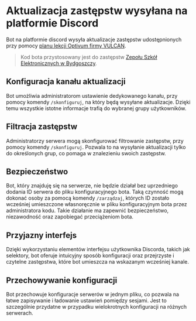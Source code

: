 # Aktualizacja zastępstw wysyłana na platformie Discord
Bot na platformie discord wysyła aktualizacje zastępstw udostępnionych przy pomocy [planu lekcji Optivum firmy VULCAN](https://www.vulcan.edu.pl/szkoly-i-przedszkola/oferty-specjalne/organizacja-vulcan#plan). 
> Kod bota przystosowany jest do zastępstw [Zepołu Szkół Elektronicznych w Bydgoszczy](https://zastepstwa.zse.bydgoszcz.pl/).

## Konfiguracja kanału aktualizacji
Bot umożliwia administratorom ustawienie dedykowanego kanału, przy pomocy komendy `/skonfiguruj`, na który będą wysyłane aktualizacje. Dzięki temu wszystkie istotne informacje trafią do wybranej grupy użytkowników.

## Filtracja zastępstw
Administratorzy serwera mogą skonfigurować filtrowanie zastępstw, przy pomocy komendy `/skonfiguruj`. Pozwala to na wysyłanie aktualizacji tylko do określonych grup, co pomaga w znalezieniu swoich zastępstw.

## Bezpieczeństwo
Bot, który znajduję się na serwerze, nie będzie działał bez uprzedniego dodania ID serwera do pliku konfiguracyjnego bota. Taką czynność mogą dokonać osoby za pomocą komendy `/zarządzaj`, których ID zostało wcześniej umieszczone własnoręcznie w pliku konfiguracyjnym bota przez administratora kodu. Takie działanie ma zapewnić bezpieczeństwo, niezawodność oraz zapobiegać przeciążeniom bota.

## Przyjazny interfejs
Dzięki wykorzystaniu elementów interfejsu użytkownika Discorda, takich jak selektory, bot oferuje intuicyjny sposób konfiguracji oraz przejrzyste i czytelne zastępstwa, które bot umieszcza na wskazanym wcześniej kanale.

## Przechowywanie konfiguracji
Bot przechowuje konfiguracje serwerów w jednym pliku, co pozwala na łatwe zapisywanie i ładowanie ustawień pomiędzy sesjami. Jest to szczególnie przydatne w przypadku wielokrotnych konfiguracji na różnych serwerach.
